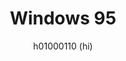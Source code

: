 ---
title: "Windows 95"
github: https://github.com/h01000110/windows-95
demo: https://h01000110.github.io/windows-95/
author: h01000110 (hi)
draft: true
ssg:
  - Jekyll
cms:
  - No Cms
---